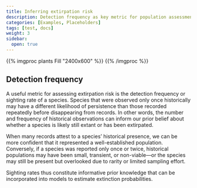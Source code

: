 ```yaml
---
title: Inferring extirpation risk
description: Detection frequency as key metric for population assessments
categories: [Examples, Placeholders]
tags: [test, docs]
weight: 3
sidebar:
  open: true
---
```


{{% imgproc plants Fill "2400x600" %}}
{{% /imgproc %}}

## Detection frequency

A useful metric for assessing extirpation risk is the detection frequency or 
sighting rate of a species. Species that were observed only once historically 
may have a different likelihood of persistence than those recorded repeatedly 
before disappearing from records. In other words, the number and frequency of 
historical observations can inform our prior belief about whether a species is 
likely still extant or has been extirpated. 

When many records attest to a species’ historical presence, we can be more 
confident that it represented a well-established population. Conversely, if a 
species was reported only once or twice, historical populations may have been 
small, transient, or non-viable—or the species may still be present but overlooked 
due to rarity or limited sampling effort. 

Sighting rates thus constitute informative prior knowledge that can be incorporated into models to estimate extinction probabilities.




